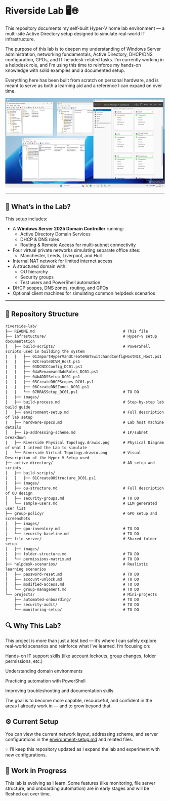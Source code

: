 # Riverside Lab 🖥️🌐

This repository documents my self-built Hyper-V home lab environment — a multi-site Active Directory setup designed to simulate real-world IT infrastructure. 

The purpose of this lab is to deepen my understanding of Windows Server administration, networking fundamentals, Active Directory, DHCP/DNS configuration, GPOs, and IT helpdesk-related tasks. I'm currently working in a helpdesk role, and I'm using this time to reinforce my hands-on knowledge with solid examples and a documented setup.

Everything here has been built from scratch on personal hardware, and is meant to serve as both a learning aid and a reference I can expand on over time.

![DC01](infrastucture/images/DC01.png)

---

## 🧰 What’s in the Lab?

This setup includes:

- A **Windows Server 2025 Domain Controller** running:
  - Active Directory Domain Services
  - DHCP & DNS roles
  - Routing & Remote Access for multi-subnet connectivity
- Four virtual private networks simulating separate office sites:
  - Manchester, Leeds, Liverpool, and Hull
- Internal NAT network for limited internet access
- A structured domain with:
  - OU hierarchy
  - Security groups
  - Test users and PowerShell automation
- DHCP scopes, DNS zones, routing, and GPOs
- Optional client machines for simulating common helpdesk scenarios

---

## 📁 Repository Structure

```plaintext
riverside-lab/
├── README.md                                       # This file
├── infrastucture/                                  # Hyper-V setup documentation
│   ├── build-scripts/                              # PowerShell scripts used in building the system
|   |   ├── 01ImportHyperVandCreateNATSwitchandConfigHostNIC_Host.ps1  
|   |   ├── 02CreateDCVM_Host.ps1
|   |   ├── 03DCNICConfig_DC01.ps1
|   |   ├── 04aRenameandAddRoles_DC01.ps1
|   |   ├── 04bADDSSetup_DC01.ps1
|   |   ├── 05CreateDHCPScopes_DC01.ps1
|   |   ├── 06CreateDNSZones_DC01.ps1
|   |   └── 07RRASSetup_DC01.ps1                    # TO DO
│   ├── images/                                     
│   ├── build-process.md                            # Step-by-step lab build guide
│   ├── environment-setup.md                        # Full description of lab setup
|   ├── hardware-specs.md                           # Lab host machine details
│   ├── ip-addressing-scheme.md                     # IP/subnet breakdown
|   ├── Riverside Physical Topology.drawio.png      # Physical Diagram of what I intend the Lab to simulate
│   └── Riverside Virtual Topology.drawio.png       # Visual Description of the Hyper V Setup used
├── active-directory/                               # AD setup and scripts
│   ├── build-scripts/
|   │   ├── 01CreateOUStructure_DC01.ps1
│   ├── images/
│   ├── ou-structure.md                             # Full description of OU design
│   ├── security-groups.md                          # TO DO
│   └── sample-users.md                             # LLM generated user list
├── group-policy/                                   # GPO setup and screenshots
│   ├── images/                            
│   ├── gpo-inventory.md                            # TO DO
│   └── security-baseline.md                        # TO DO
├── file-server/                                    # Shared folder setup
│   ├── images/
│   ├── folder-structure.md                         # TO DO
│   └── permissions-matrix.md                       # TO DO
├── helpdesk-scenarios/                             # Realistic learning scenarios
│   ├── password-reset.md                           # TO DO
│   ├── account-unlock.md                           # TO DO
│   ├── modified-access.md                          # TO DO
│   └── group-management.md                         # TO DO
└── projects/                                       # Mini-projects
    ├── automated-onboarding/                       # TO DO
    ├── security-audit/                             # TO DO
    └── monitoring-setup/                           # TO DO
```

## 🔍 Why This Lab?

This project is more than just a test bed — it’s where I can safely explore real-world scenarios and reinforce what I’ve learned. I’m focusing on:

Hands-on IT support skills (like account lockouts, group changes, folder permissions, etc.)

Understanding domain environments

Practicing automation with PowerShell

Improving troubleshooting and documentation skills

The goal is to become more capable, resourceful, and confident in the areas I already work in — and to grow beyond that.

## ⚙️ Current Setup
You can view the current network layout, addressing scheme, and server configurations in the [environment-setup.md](infrastucture/environment-setup.md) and related files.

💡 I’ll keep this repository updated as I expand the lab and experiment with new configurations.

## 🚧 Work in Progress
This lab is evolving as I learn. Some features (like monitoring, file server structure, and onboarding automation) are in early stages and will be fleshed out over time.